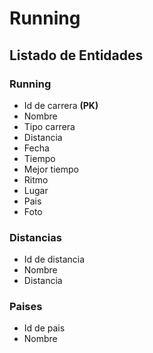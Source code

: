 # Running

## Listado de Entidades

### Running

- Id de carrera **(PK)**
- Nombre
- Tipo carrera 
- Distancia
- Fecha
- Tiempo
- Mejor tiempo
- Ritmo 
- Lugar
- Pais
- Foto

### Distancias

- Id de distancia
- Nombre
- Distancia

### Paises
- Id de pais
- Nombre
